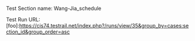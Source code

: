 Test Section name: Wang-Jia_schedule  

 
Test Run URL:  
[foo]:https://cis74.testrail.net/index.php?/runs/view/35&group_by=cases:section_id&group_order=asc 
